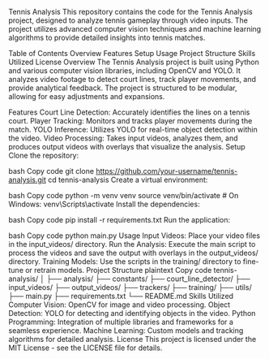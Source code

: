 Tennis Analysis
This repository contains the code for the Tennis Analysis project, designed to analyze tennis gameplay through video inputs. The project utilizes advanced computer vision techniques and machine learning algorithms to provide detailed insights into tennis matches.

Table of Contents
Overview
Features
Setup
Usage
Project Structure
Skills Utilized
License
Overview
The Tennis Analysis project is built using Python and various computer vision libraries, including OpenCV and YOLO. It analyzes video footage to detect court lines, track player movements, and provide analytical feedback. The project is structured to be modular, allowing for easy adjustments and expansions.

Features
Court Line Detection: Accurately identifies the lines on a tennis court.
Player Tracking: Monitors and tracks player movements during the match.
YOLO Inference: Utilizes YOLO for real-time object detection within the video.
Video Processing: Takes input videos, analyzes them, and produces output videos with overlays that visualize the analysis.
Setup
Clone the repository:

bash
Copy code
git clone https://github.com/your-username/tennis-analysis.git
cd tennis-analysis
Create a virtual environment:

bash
Copy code
python -m venv venv
source venv/bin/activate   # On Windows: venv\Scripts\activate
Install the dependencies:

bash
Copy code
pip install -r requirements.txt
Run the application:

bash
Copy code
python main.py
Usage
Input Videos: Place your video files in the input_videos/ directory.
Run the Analysis: Execute the main script to process the videos and save the output with overlays in the output_videos/ directory.
Training Models: Use the scripts in the training/ directory to fine-tune or retrain models.
Project Structure
plaintext
Copy code
tennis-analysis/
│
├── analysis/
├── constants/
├── court_line_detector/
├── input_videos/
├── output_videos/
├── trackers/
├── training/
├── utils/
├── main.py
├── requirements.txt
└── README.md
Skills Utilized
Computer Vision: OpenCV for image and video processing.
Object Detection: YOLO for detecting and identifying objects in the video.
Python Programming: Integration of multiple libraries and frameworks for a seamless experience.
Machine Learning: Custom models and tracking algorithms for detailed analysis.
License
This project is licensed under the MIT License - see the LICENSE file for details.
